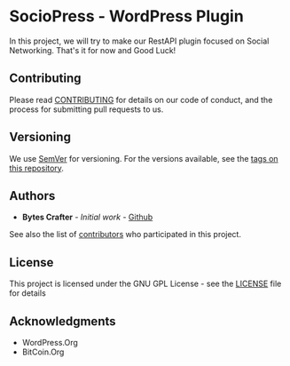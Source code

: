 # SocioPress - WordPress Plugin

In this project, we will try to make our RestAPI plugin focused on Social Networking. That's it for now and Good Luck!

## Contributing

Please read [CONTRIBUTING](CONTRIBUTING) for details on our code of conduct, and the process for submitting pull requests to us.

## Versioning

We use [SemVer](http://semver.org/) for versioning. For the versions available, see the [tags on this repository](https://github.com/BytesCrafter/SocioPress-WP-Plugin/tags). 

## Authors

* **Bytes Crafter** - *Initial work* - [Github](https://github.com/BytesCrafter/SocioPress-WP-Plugin.git)

See also the list of [contributors](https://github.com/BytesCrafter/SocioPress-WP-Plugin/graphs/contributors) who participated in this project.

## License

This project is licensed under the GNU GPL License - see the [LICENSE](LICENSE) file for details

## Acknowledgments

* WordPress.Org
* BitCoin.Org